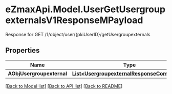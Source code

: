 # eZmaxApi.Model.UserGetUsergroupexternalsV1ResponseMPayload
Response for GET /1/object/user/{pkiUserID}/getUsergroupexternals

## Properties

Name | Type | Description | Notes
------------ | ------------- | ------------- | -------------
**AObjUsergroupexternal** | [**List&lt;UsergroupexternalResponseCompound&gt;**](UsergroupexternalResponseCompound.md) |  | 

[[Back to Model list]](../README.md#documentation-for-models) [[Back to API list]](../README.md#documentation-for-api-endpoints) [[Back to README]](../README.md)

